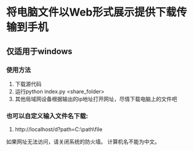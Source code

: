 # 将电脑文件以Web形式展示提供下载传输到手机

## 仅适用于windows

### 使用方法
1. 下载源代码
1. 运行python index.py <share_folder>
1. 其他局域网设备根据输出的ip地址打开网址，尽情下载电脑上的文件吧

### 也可以自定义输入文件名下载:
1. http://localhost/d?path=C:\path\file

如果网址无法访问，请关闭系统的防火墙。
计算机名不能为中文。

